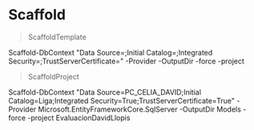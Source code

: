﻿# Scaffold

> ScaffoldTemplate

Scaffold-DbContext 
"Data Source=<BDServer>;Initial Catalog=<BDName>;Integrated Security=<Boolean>;TrustServerCertificate=<Boolean>" 
-Provider <BDEngine> 
-OutputDir <outFolder>
-force 
-project <ProjectName>

> ScaffoldProject

Scaffold-DbContext "Data Source=PC_CELIA_DAVID;Initial Catalog=Liga;Integrated Security=True;TrustServerCertificate=True" -Provider Microsoft.EntityFrameworkCore.SqlServer -OutputDir Models -force -project EvaluacionDavidLlopis